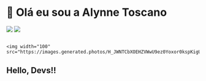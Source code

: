 #  👋 Olá eu sou a Alynne Toscano
<a href="https://www.instagram.com/alynnetoscano_/?next=%2F" target="_blank">
	<img src="https://img.shields.io/badge/-Instagram-%23E4405F?style=for-the-badge&logo=instagram&logoColor=white" target="_blank"></a>   
<a href="https://www.linkedin.com/in/alynne-toscano-vasconcelos-709355253/" target="_blank">
	<img src="https://img.shields.io/badge/-LinkedIn-%230077B5?style=for-the-badge&logo=linkedin&logoColor=white" target="_blank"></a>  
                                                                                                                       
                                                                                                                                       <img width="100" src="https://images.generated.photos/H_JWNTCbXOEHZVWwU9ez0Yoxor0kspKigU8X4gpNMzg/rs:fit:256:256/czM6Ly9pY29uczgu/Z3Bob3Rvcy1wcm9k/LnBob3Rvcy92M18w/MzA0MTcwLmpwZw.jpg">
                                       
                                                                                  






## Hello, Devs!!



<!---
alynnetoscano/alynnetoscano is a ✨ special ✨ repository because its `README.md` (this file) appears on your GitHub profile.
You can click the Preview link to take a look at your changes.
--->
 
